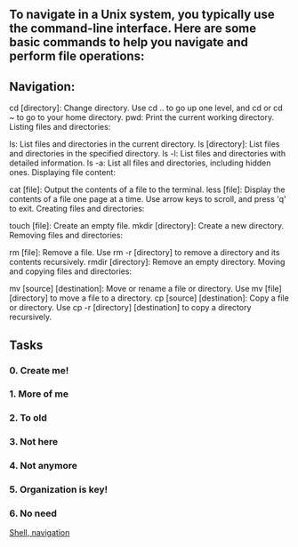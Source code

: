 ## To navigate in a Unix system, you typically use the command-line interface. Here are some basic commands to help you navigate and perform file operations:

## Navigation:

cd [directory]: Change directory. Use cd .. to go up one level, and cd or cd ~ to go to your home directory.
pwd: Print the current working directory.
Listing files and directories:

ls: List files and directories in the current directory.
ls [directory]: List files and directories in the specified directory.
ls -l: List files and directories with detailed information.
ls -a: List all files and directories, including hidden ones.
Displaying file content:

cat [file]: Output the contents of a file to the terminal.
less [file]: Display the contents of a file one page at a time. Use arrow keys to scroll, and press 'q' to exit.
Creating files and directories:

touch [file]: Create an empty file.
mkdir [directory]: Create a new directory.
Removing files and directories:

rm [file]: Remove a file. Use rm -r [directory] to remove a directory and its contents recursively.
rmdir [directory]: Remove an empty directory.
Moving and copying files and directories:

mv [source] [destination]: Move or rename a file or directory. Use mv [file] [directory] to move a file to a directory.
cp [source] [destination]: Copy a file or directory. Use cp -r [directory] [destination] to copy a directory recursively.

## Tasks
### 0. Create me!
### 1. More of me
### 2. To old
### 3. Not here
### 4. Not anymore
### 5. Organization is key!
### 6. No need


[Shell, navigation](https://intranet.hbtn.io/projects/2436)
